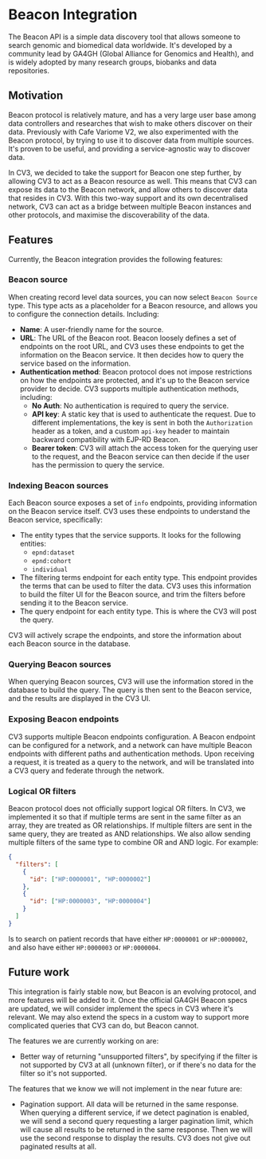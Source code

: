 # Beacon Integration

The Beacon API is a simple data discovery tool that allows someone to search genomic and biomedical data worldwide. It's developed by a community lead by GA4GH (Global Alliance for Genomics and Health), and is widely adopted by many research groups, biobanks and data repositories.

## Motivation

Beacon protocol is relatively mature, and has a very large user base among data controllers and researches that wish to make others discover on their data. Previously with Cafe Variome V2, we also experimented with the Beacon protocol, by trying to use it to discover data from multiple sources. It's proven to be useful, and providing a service-agnostic way to discover data.

In CV3, we decided to take the support for Beacon one step further, by allowing CV3 to act as a Beacon resource as well. This means that CV3 can expose its data to the Beacon network, and allow others to discover data that resides in CV3. With this two-way support and its own decentralised network, CV3 can act as a bridge between multiple Beacon instances and other protocols, and maximise the discoverability of the data.

## Features

Currently, the Beacon integration provides the following features:

### Beacon source

When creating record level data sources, you can now select `Beacon Source` type. This type acts as a placeholder for a Beacon resource, and allows you to configure the connection details. Including:

- **Name**: A user-friendly name for the source.
- **URL**: The URL of the Beacon root. Beacon loosely defines a set of endpoints on the root URL, and CV3 uses these endpoints to get the information on the Beacon service. It then decides how to query the service based on the information.
- **Authentication method**: Beacon protocol does not impose restrictions on how the endpoints are protected, and it's up to the Beacon service provider to decide. CV3 supports multiple authentication methods, including:
  - **No Auth**: No authentication is required to query the service.
  - **API key**: A static key that is used to authenticate the request. Due to different implementations, the key is sent in both the `Authorization` header as a token, and a custom `api-key` header to maintain backward compatibility with EJP-RD Beacon.
  - **Bearer token**: CV3 will attach the access token for the querying user to the request, and the Beacon service can then decide if the user has the permission to query the service.

### Indexing Beacon sources

Each Beacon source exposes a set of `info` endpoints, providing information on the Beacon service itself. CV3 uses these endpoints to understand the Beacon service, specifically:

- The entity types that the service supports. It looks for the following entities:
  - `epnd:dataset`
  - `epnd:cohort`
  - `individual`
- The filtering terms endpoint for each entity type. This endpoint provides the terms that can be used to filter the data. CV3 uses this information to build the filter UI for the Beacon source, and trim the filters before sending it to the Beacon service.
- The query endpoint for each entity type. This is where the CV3 will post the query.

CV3 will actively scrape the endpoints, and store the information about each Beacon source in the database.

### Querying Beacon sources

When querying Beacon sources, CV3 will use the information stored in the database to build the query. The query is then sent to the Beacon service, and the results are displayed in the CV3 UI.

### Exposing Beacon endpoints

CV3 supports multiple Beacon endpoints configuration. A Beacon endpoint can be configured for a network, and a network can have multiple Beacon endpoints with different paths and authentication methods. Upon receiving a request, it is treated as a query to the network, and will be translated into a CV3 query and federate through the network.

### Logical OR filters

Beacon protocol does not officially support logical OR filters. In CV3, we implemented it so that if multiple terms are sent in the same filter as an array, they are treated as OR relationships. If multiple filters are sent in the same query, they are treated as AND relationships. We also allow sending multiple filters of the same type to combine OR and AND logic. For example:

```json
{
  "filters": [
    {
      "id": ["HP:0000001", "HP:0000002"]
    },
    {
      "id": ["HP:0000003", "HP:0000004"]
    }
  ]
}
```

Is to search on patient records that have either `HP:0000001` or `HP:0000002`, and also have either `HP:0000003` or `HP:0000004`.

## Future work

This integration is fairly stable now, but Beacon is an evolving protocol, and more features will be added to it. Once the official GA4GH Beacon specs are updated, we will consider implement the specs in CV3 where it's relevant. We may also extend the specs in a custom way to support more complicated queries that CV3 can do, but Beacon cannot.

The features we are currently working on are:

- Better way of returning "unsupported filters", by specifying if the filter is not supported by CV3 at all (unknown filter), or if there's no data for the filter so it's not supported.

The features that we know we will not implement in the near future are:

- Pagination support. All data will be returned in the same response. When querying a different service, if we detect pagination is enabled, we will send a second query requesting a larger pagination limit, which will cause all results to be returned in the same response. Then we will use the second response to display the results. CV3 does not give out paginated results at all.

<seealso>
    <category ref="related">
        <a href="fdp-integration.md"/>
        <a href="molgenis-integration.md"/>
    </category>
</seealso>
